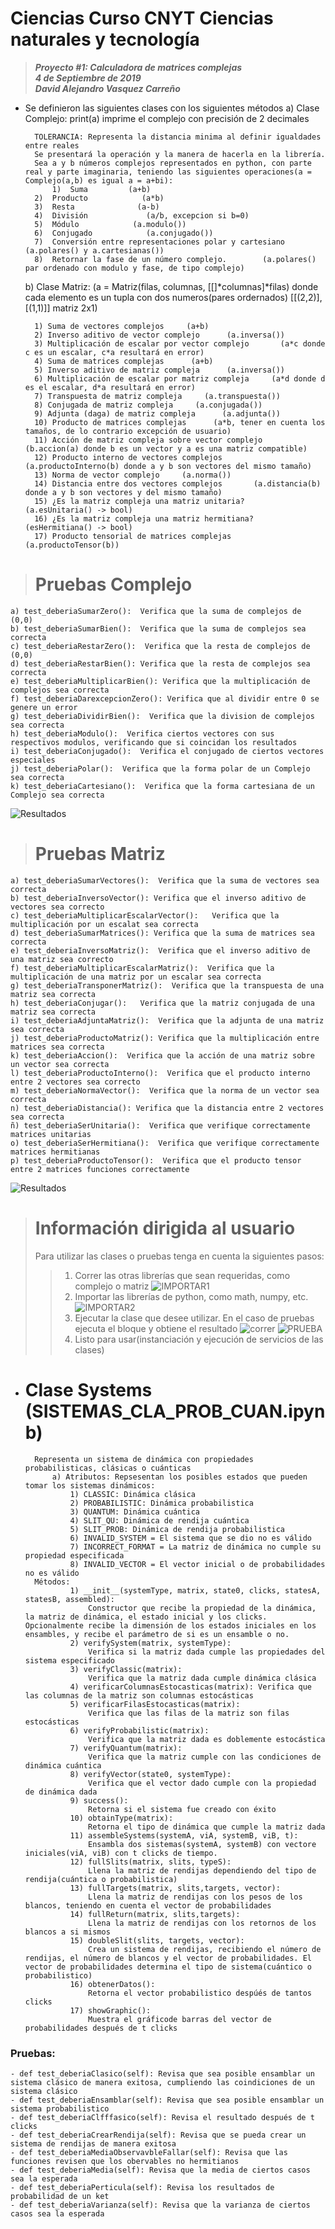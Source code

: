 


# **Ciencias Curso CNYT Ciencias naturales y tecnología**
> _**Proyecto #1: Calculadora de matrices complejas**_\
> _**4 de Septiembre de 2019**_\
> _**David Alejandro Vasquez Carreño**_


- Se definieron las siguientes clases con los siguientes métodos
    a) Clase Complejo: print(a) imprime el complejo con precisión de 2 decimales
    
        TOLERANCIA: Representa la distancia minima al definir igualdades entre reales
        Se presentará la operación y la manera de hacerla en la librería.
        Sea a y b números complejos representados en python, con parte real y parte imaginaria, teniendo las siguientes operaciones(a = Complejo(a,b) es igual a = a+bi):
	        1)  Suma         (a+b)
		2)  Producto            (a*b)
		3)  Resta              (a-b)
		4)  División             (a/b, excepcion si b=0)
		5)  Módulo            (a.modulo())
		6)  Conjugado            (a.conjugado())
		7)  Conversión entre representaciones polar y cartesiano        (a.polares() y a.cartesianas())
		8)  Retornar la fase de un número complejo.        (a.polares() par ordenado con modulo y fase, de tipo complejo)
	
	b) Clase Matriz: (a = Matriz(filas, columnas, [[]*columnas]*filas) donde cada elemento es un tupla con dos numeros(pares ordernados) [[(2,2)],[(1,1)]] matriz 2x1)
	
		1) Suma de vectores complejos     (a+b)
		2) Inverso aditivo de vector complejo      (a.inversa())
		3) Multiplicación de escalar por vector complejo       (a*c donde c es un escalar, c*a resultará en error)
		4) Suma de matrices complejas      (a+b)
		5) Inverso aditivo de matriz compleja      (a.inversa())
		6) Multiplicación de escalar por matriz compleja     (a*d donde d es el escalar, d*a resultará en error)
		7) Transpuesta de matriz compleja     (a.transpuesta())
		8) Conjugada de matriz compleja     (a.conjugada())
		9) Adjunta (daga) de matriz compleja      (a.adjunta())
		10) Producto de matrices complejas      (a*b, tener en cuenta los tamaños, de lo contrario excepción de usuario)
		11) Acción de matriz compleja sobre vector complejo     (b.accion(a) donde b es un vector y a es una matriz compatible)
		12) Producto interno de vectores complejos     (a.productoInterno(b) donde a y b son vectores del mismo tamaño)
		13) Norma de vector complejo     (a.norma())
		14) Distancia entre dos vectores complejos       (a.distancia(b) donde a y b son vectores y del mismo tamaño)
		15) ¿Es la matriz compleja una matriz unitaria?      (a.esUnitaria() -> bool)
		16) ¿Es la matriz compleja una matriz hermitiana?      (esHermitiana() -> bool)
		17) Producto tensorial de matrices complejas       (a.productoTensor(b))
    

> # Pruebas Complejo
	a) test_deberiaSumarZero():  Verifica que la suma de complejos de (0,0)
    b) test_deberiaSumarBien():  Verifica que la suma de complejos sea correcta
    c) test_deberiaRestarZero():  Verifica que la resta de complejos de (0,0)
	d) test_deberiaRestarBien(): Verifica que la resta de complejos sea correcta
    e) test_deberiaMultiplicarBien(): Verifica que la multiplicación de complejos sea correcta
    f) test_deberiaDarexcepcionZero(): Verifica que al dividir entre 0 se genere un error
	g) test_deberiaDividirBien():  Verifica que la division de complejos sea correcta
    h) test_deberiaModulo():  Verifica ciertos vectores con sus respectivos modulos, verificando que si coincidan los resultados
    i) test_deberiaConjugado():  Verifica el conjugado de ciertos vectores especiales
    j) test_deberiaPolar():  Verifica que la forma polar de un Complejo sea correcta
    k) test_deberiaCartesiano():  Verifica que la forma cartesiana de un Complejo sea correcta
    
   ![Resultados](CTEST.PNG)








> # Pruebas Matriz
    a) test_deberiaSumarVectores():  Verifica que la suma de vectores sea correcta
    b) test_deberiaInversoVector(): Verifica que el inverso aditivo de vectores sea correcto
    c) test_deberiaMultiplicarEscalarVector():   Verifica que la multiplicación por un escalat sea correcta
    d) test_deberiaSumarMatrices(): Verifica que la suma de matrices sea correcta
    e) test_deberiaInversoMatriz():  Verifica que el inverso aditivo de una matriz sea correcto
    f) test_deberiaMultiplicarEscalarMatriz():  Verifica que la multiplicación de una matriz por un escalar sea correcta
    g) test_deberiaTransponerMatriz():  Verifica que la transpuesta de una matriz sea correcta
    h) test_deberiaConjugar():   Verifica que la matriz conjugada de una matriz sea correcta
    i) test_deberiaAdjuntaMatriz():  Verifica que la adjunta de una matriz sea correcta
    j) test_deberiaProductoMatriz(): Verifica que la multiplicación entre matrices sea correcta
    k) test_deberiaAccion():  Verifica que la acción de una matriz sobre un vector sea correcta
    l) test_deberiaProductoInterno():  Verifica que el producto interno entre 2 vectores sea correcto
    m) test_deberiaNormaVector():  Verifica que la norma de un vector sea correcta
    n) test_deberiaDistancia(): Verifica que la distancia entre 2 vectores sea correcta
    ñ) test_deberiaSerUnitaria():  Verifica que verifique correctamente matrices unitarias
    o) test_deberiaSerHermitiana():  Verifica que verifique correctamente matrices hermitianas 
    p) test_deberiaProductoTensor():  Verifica que el producto tensor entre 2 matrices funciones correctamente
 ![Resultados](MTEST.PNG)
       

> # Información dirigida al usuario
> Para utilizar las clases o pruebas tenga en cuenta la siguientes pasos:
>>  1)  Correr las otras librerías que sean requeridas, como complejo o matriz
>>  ![IMPORTAR1](CORRER.PNG)
>>  2) Importar las librerías de python, como math, numpy, etc.
>>  ![IMPORTAR2](LIBRERIAS.PNG)
>>  3) Ejecutar la clase que desee utilizar. En el caso de pruebas ejecuta el bloque y obtiene el resultado
>>  ![correr](CLASE.PNG)
>>  ![PRUEBA](PRUEBA.PNG) 
>>  4) Listo para usar(instanciación y ejecución de servicios de las clases)




- # Clase Systems (SISTEMAS_CLA_PROB_CUAN.ipynb)
		Representa un sistema de dinámica con propiedades probabilisticas, clásicas o cuánticas   
    	    a) Atributos: Repsesentan los posibles estados que pueden tomar los sistemas dinámicos:     
    	    	1) CLASSIC: Dinámica clásica   
    			2) PROBABILISTIC: Dinámica probabilistica   
    			3) QUANTUM: Dinámica cuántica   
    			4) SLIT_QU: Dinámica de rendija cuántica   
    			5) SLIT_PROB: Dinámica de rendija probabilistica   
			    6) INVALID_SYSTEM = El sistema que se dio no es válido   
	    		7) INCORRECT_FORMAT = La matriz de dinámica no cumple su propiedad especificada   
	    		8) INVALID_VECTOR = El vector inicial o de probabilidades no es válido   
    	Métodos:   
		    	1) __init__(systemType, matrix, state0, clicks, statesA, statesB, assembled): 
			    	Constructor que recibe la propiedad de la dinámica, la matriz de dinámica, el estado inicial y los clicks. Opcionalmente recibe la dimensión de los estados iniciales en los ensambles, y recibe el parámetro de si es un ensamble o no.
		    	2) verifySystem(matrix, systemType): 
			    	Verifica si la matriz dada cumple las propiedades del sistema especificado
				3) verifyClassic(matrix): 
					Verifica que la matriz dada cumple dinámica clásica
				4) verificarColumnasEstocasticas(matrix): Verifica que las columnas de la matriz son columnas estocásticas
			    5) verificarFilasEstocasticas(matrix): 
				    Verifica que las filas de la matriz son filas estocásticas
			    6) verifyProbabilistic(matrix): 
				    Verifica que la matriz dada es doblemente estocástica
				7) verifyQuantum(matrix): 
					Verifica que la matriz cumple con las condiciones de dinámica cuántica
				8) verifyVector(state0, systemType): 
					Verifica que el vector dado cumple con la propiedad de dinámica dada
				9) success(): 
					Retorna si el sistema fue creado con éxito
				10) obtainType(matrix): 
					Retorna el tipo de dinámica que cumple la matriz dada
				11) assembleSystems(systemA, viA, systemB, viB, t): 
					Ensambla dos sistemas(systemA, systemB) con vectore iniciales(viA, viB) con t clicks de tiempo.
				12) fullSlits(matrix, slits, typeS): 
					Llena la matriz de rendijas dependiendo del tipo de rendija(cuántica o probabilistica)
				13) fullTargets(matrix, slits,targets, vector): 
					Llena la matriz de rendijas con los pesos de los blancos, teniendo en cuenta el vector de probabilidades
				14) fullReturn(matrix, slits,targets): 
					Llena la matriz de rendijas con los retornos de los blancos a si mismos
				15) doubleSlit(slits, targets, vector): 
					Crea un sistema de rendijas, recibiendo el número de rendijas, el número de blancos y el vector de probabilidades. El vector de probabilidades determina el tipo de sistema(cuántico o probabilistico)
				16) obtenerDatos(): 
					Retorna el vector probabilistico despúés de tantos clicks
				17) showGraphic(): 
					Muestra el gráficode barras del vector de probabilidades después de t clicks
###	Pruebas:
	- def test_deberiaClasico(self): Revisa que sea posible ensamblar un sistema clásico de manera exitosa, cumpliendo las coindiciones de un sistema clásico
    - def test_deberiaEnsamblar(self): Revisa que sea posible ensamblar un sistema probabilistico
	- def test_deberiaClfffasico(self): Revisa el resultado después de t clicks
	- def test_deberiaCrearRendija(self): Revisa que se pueda crear un sistema de rendijas de manera exitosa
	- def test_deberiaMediaObservavbleFallar(self): Revisa que las funciones revisen que los obervables no hermitianos
	- def test_deberiaMedia(self): Revisa que la media de ciertos casos sea la esperada
	- def test_deberiaPerticula(self): Revisa los resultados de probabilidad de un ket
	- def test_deberiaVarianza(self): Revisa que la varianza de ciertos casos sea la esperada
        
        




		


